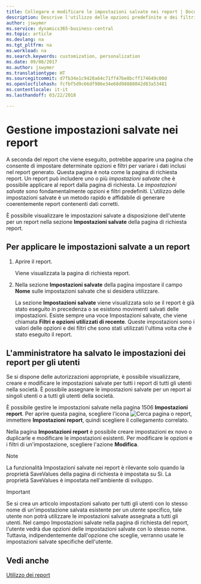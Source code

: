 ```yaml
---
title: Collegare e modificare le impostazioni salvate nei report | Documenti Microsoft
description: Descrive l'utilizzo delle opzioni predefinite e dei filtri per personalizzare un report e generare dati corretti.
author: jswymer
ms.service: dynamics365-business-central
ms.topic: article
ms.devlang: na
ms.tgt_pltfrm: na
ms.workload: na
ms.search.keywords: customization, personalization
ms.date: 09/08/2017
ms.author: jswymer
ms.translationtype: HT
ms.sourcegitcommit: d7fb34e1c9428a64c71ff47be8bcff174649c00d
ms.openlocfilehash: fcfbf5d9c66df986e34e68d98888042d83a53481
ms.contentlocale: it-it
ms.lasthandoff: 03/22/2018

---
```

# <a name="managing-saved-settings-on-reports"></a>Gestione impostazioni salvate nei report
A seconda del report che viene eseguito, potrebbe apparire una pagina che consente di impostare determinate opzioni e filtri per variare i dati inclusi nel report generato. Questa pagina è nota come la pagina di richiesta report. Un report può includere uno o più *impostazioni salvate* che è possibile applicare al report dalla pagina di richiesta. Le *impostazioni salvate* sono fondamentalmente opzioni e filtri predefiniti. L'utilizzo delle impostazioni salvate è un metodo rapido e affidabile di generare coerentemente report contenenti dati corretti.

È possibile visualizzare le impostazioni salvate a disposizione dell'utente per un report nella sezione **Impostazioni salvate** della pagina di richiesta report.  

## <a name="to-apply-saved-settings-to-a-report"></a>Per applicare le impostazioni salvate a un report
1. Aprire il report.

   Viene visualizzata la pagina di richiesta report.    
2. Nella sezione **Impostazioni salvate** della pagina impostare il campo **Nome** sulle impostazioni salvate che si desidera utilizzare.

   La sezione **Impostazioni salvate** viene visualizzata solo se il report è già stato eseguito in precedenza o se esistono movimenti salvati delle impostazioni. Esiste sempre una voce Impostazioni salvate, che viene chiamata **Filtri e opzioni utilizzati di recente**. Queste impostazioni sono i valori delle opzioni e dei filtri che sono stati utilizzati l'ultima volta che è stato eseguito il report.

## <a name="administer-saved-report-settings-for-users"></a>L'amministratore ha salvato le impostazioni dei report per gli utenti
Se si dispone delle autorizzazioni appropriate, è possibile visualizzare, creare e modificare le impostazioni salvate per tutti i report di tutti gli utenti nella società. È possibile assegnare le impostazioni salvate per un report ai singoli utenti o a tutti gli utenti della società.

È possibile gestire le impostazioni salvate nella pagina 1506 **Impostazioni report**. Per aprire questa pagina, scegliere l'icona ![Cerca pagina o report](media/ui-search/search_small.png "icona Cerca pagina o report"), immettere **Impostazioni report**, quindi scegliere il collegamento correlato.

Nella pagina **Impostazioni report** è possibile creare impostazioni ex novo o duplicarle e modificare le impostazioni esistenti. Per modificare le opzioni e i filtri di un'impostazione, scegliere l'azione **Modifica**.

> [!NOTE]
> La funzionalità Impostazioni salvate nei report è rilevante solo quando la proprietà SaveValues della pagina di richiesta è impostata su Sì. La proprietà SaveValues è impostata nell'ambiente di sviluppo.  

> [!Important]
> Se si crea un articolo impostazioni salvato per tutti gli utenti con lo stesso nome di un'impostazione salvata esistente per un utente specifico, tale utente non potrà utilizzare le impostazioni salvate assegnata a tutti gli utenti.  Nel campo Impostazioni salvate nella pagina di richiesta del report, l'utente vedrà due opzioni delle impostazioni salvate con lo stesso nome. Tuttavia, indipendentemente dall'opzione che sceglie, verranno usate le impostazioni salvate specifiche dell'utente.

## <a name="see-also"></a>Vedi anche
[Utilizzo dei report](ui-work-report.md)  


